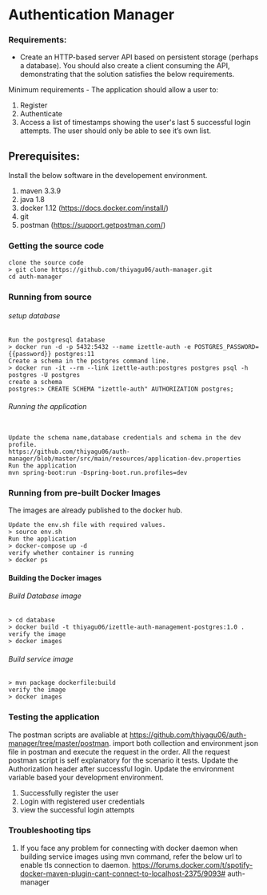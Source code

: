 # Authentication Manager

### Requirements:
* Create an HTTP-based server API based on persistent storage (perhaps a database). You should also create a client consuming the API, demonstrating that the solution satisfies the below requirements.

Minimum requirements - The application should allow a user to:
1. Register
2. Authenticate
3. Access a list of timestamps showing the user's last 5 successful login attempts. The user should only be able to see it’s own list.

## Prerequisites:

Install the below software in the developement environment.

1. maven 3.3.9
2. java 1.8
3. docker 1.12 (https://docs.docker.com/install/)
4. git
5. postman (https://support.getpostman.com/)

### Getting the source code

```
clone the source code
> git clone https://github.com/thiyagu06/auth-manager.git
cd auth-manager
```

### Running from source

###### setup database

```
Run the postgresql database
> docker run -d -p 5432:5432 --name izettle-auth -e POSTGRES_PASSWORD={{password}} postgres:11
Create a schema in the postgres command line.
> docker run -it --rm --link izettle-auth:postgres postgres psql -h postgres -U postgres
create a schema
postgres:> CREATE SCHEMA "izettle-auth" AUTHORIZATION postgres;

```
###### Running the application
```

Update the schema name,database credentials and schema in the dev profile.
https://github.com/thiyagu06/auth-manager/blob/master/src/main/resources/application-dev.properties
Run the application
mvn spring-boot:run -Dspring-boot.run.profiles=dev

```

### Running from pre-built Docker Images

The images are already published to the docker hub.

```
Update the env.sh file with required values.
> source env.sh
Run the application
> docker-compose up -d
verify whether container is running
> docker ps

```

#### Building the Docker images

###### Build Database image

```
> cd database
> docker build -t thiyagu06/izettle-auth-management-postgres:1.0 .
verify the image
> docker images
```
###### Build service image

```
> mvn package dockerfile:build
verify the image
> docker images
```

### Testing the application

The postman scripts are avaliable at https://github.com/thiyagu06/auth-manager/tree/master/postman. import both collection and environment json file in postman and execute the request in the order. All the request postman script is self explanatory for the scenario it tests. Update the Authorization header after successful login. Update the environment variable based your development environment.

1. Successfully register the user
2. Login with registered user credentials
3. view the successful login attempts

### Troubleshooting tips

1. If you face any problem for connecting with docker daemon when building service images using mvn command, refer the below url to enable tls connection to daemon.
https://forums.docker.com/t/spotify-docker-maven-plugin-cant-connect-to-localhost-2375/9093# auth-manager
